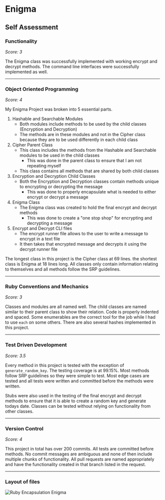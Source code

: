 # Enigma

## Self Assessment

### Functionality

*Score: 3*

The Enigma class was successfully implemented with working encrypt and decrypt methods. The command line interfaces were successfully implemented as well.

___
### Object Oriented Programming

*Score: 4*

My Enigma Project was broken into 5 essential parts.

1. Hashable and Searchable Modules
    - Both modules include methods to be used by the child classes (Encryption and Decryption)
    - The methods are in these modules and not in the Cipher class because they are to be used differently in each child class
2. Cipher Parent Class
    - This class includes the methods from the Hashable and Searchable modules to be used in the child classes
        - This was done in the parent class to ensure that I am not repeating myself
    - This class contains all methods that are shared by both child classes
3. Encryption and Decryption Child Classes
    - Both the Encryption and Decryption classes contain methods unique to encrypting or decrypting the message
        - This was done to properly encapsulate what is needed to either encrypt or decrypt a message
4. Enigma Class
    - The Enigma class was created to hold the final encrypt and decrypt methods
        - This was done to create a "one stop shop" for encrypting and decrypting a message
5. Encrypt and Decrypt CLI files
    - The encrypt runner file allows to the user to write a message to encrypt in a text file
    - It then takes that encrypted message and decrypts it using the decrypt runner file


The longest class in this project is the Cipher class at 69 lines. the shortest class is Enigma at 18 lines long. All classes only contain information relating to themselves and all methods follow the SRP guidelines.

___
### Ruby Conventions and Mechanics

*Score: 3*

Classes and modules are all named well. The child classes are named similar to their parent class to show their relation. Code is properly indented and spaced. Some enumerables are the correct tool for the job while I had to use `each` on some others. There are also several hashes implemented in this project.

___
### Test Driven Development

*Score: 3.5*

Every method in this project is tested with the exception of `generate_random_key`. The testing coverage is at 99.15%. Most methods follow SRP guidelines so they were simple to test. Most edge cases are tested and all tests were written and committed before the methods were written.

Stubs were also used in the testing of the final encrypt and decrypt methods to ensure that it is able to create a random key and generate todays date. Classes can be tested without relying on functionality from other classes.

___
### Version Control

*Score: 4*

This project in total has over 200 commits. All tests are committed before methods. No commit messages are ambiguous and none of then include multiple chunks of functionality. All pull requests are named appropriately and have the functionality created in that branch listed in the request.

___
### Layout of files

![Ruby Encapsulation Enigma](https://user-images.githubusercontent.com/55028065/75744627-11382080-5cd2-11ea-9255-9ff76900479f.jpg "File Layout")
